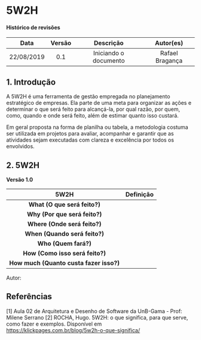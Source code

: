 # 5W2H

#### Histórico de revisões
|   Data   |  Versão  |        Descrição       |          Autor(es)          |
|:--------:|:--------:|:----------------------:|:---------------------------:|
|22/08/2019|   0.1    | Iniciando o documento       |  Rafael Bragança   |

## 1. Introdução

A 5W2H é uma ferramenta de gestão empregada no planejamento estratégico de empresas. Ela parte de uma meta para organizar as ações e determinar o que será feito para alcançá-la, por qual razão, por quem, como, quando e onde será feito, além de estimar quanto isso custará.

Em geral proposta na forma de planilha ou tabela, a metodologia costuma ser utilizada em projetos para avaliar, acompanhar e garantir que as atividades sejam executadas com clareza e excelência por todos os envolvidos.

## 2. 5W2H

**Versão 1.0**

|5W2H|Definição|
|:--:|:--:|
|**What (O que será feito?)**| |
|**Why (Por que será feito?)**| |
|**Where (Onde será feito?)**| |
|**When (Quando será feito?)**| |
|**Who (Quem fará?)**| |
|**How (Como isso será feito?)**| |
|**How much (Quanto custa fazer isso?)**| |

Autor:

## Referências

[1] Aula 02 de Arquitetura e Desenho de Software da UnB-Gama - Prof: Milene Serrano
[2] ROCHA, Hugo. 5W2H: o que significa, para que serve, como fazer e exemplos. Disponível em https://klickpages.com.br/blog/5w2h-o-que-significa/
